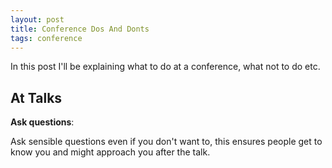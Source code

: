 ```yaml
---
layout: post
title: Conference Dos And Donts
tags: conference
---
```


In this post I'll be explaining what to do at a conference, what not to do etc.

## At Talks

**Ask questions**:  

Ask sensible questions even if you don't want to, this ensures people get to know you and might approach you after the talk.